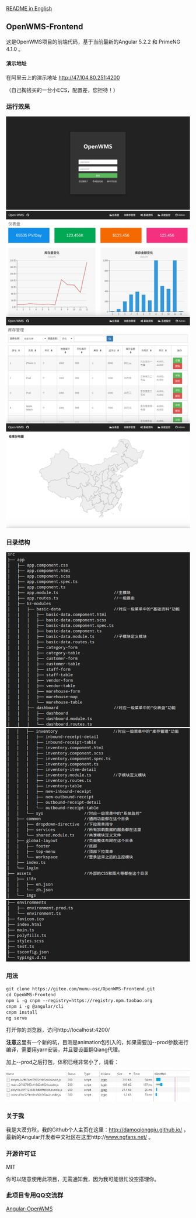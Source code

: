 <a href="./README.md" target="_self">README in English</a>

## OpenWMS-Frontend

这是OpenWMS项目的前端代码，基于当前最新的Angular 5.2.2 和 PrimeNG 4.1.0 。

#### 演示地址

在阿里云上的演示地址 http://47.104.80.251:4200

（自己掏钱买的一台小ECS，配置差，您担待！）

### 运行效果

<img src="./src/assets/imgs/login.png">

<img src="./src/assets/imgs/dashboard.png">

<img src="./src/assets/imgs/inventory.png">

<img src="./src/assets/imgs/map.png">

### 目录结构

<img src="./src/assets/imgs/dir1.png">

<img src="./src/assets/imgs/dir2.png">

<img src="./src/assets/imgs/dir3.png">

### 用法

    git clone https://gitee.com/mumu-osc/OpenWMS-Frontend.git
    cd OpenWMS-Frontend
    npm i -g cnpm --registry=https://registry.npm.taobao.org
    cnpm i -g @angular/cli
    cnpm install
    ng serve

打开你的浏览器，访问http://localhost:4200/

**注意**这里有一个新的坑，目测是animation包引入的，如果需要加--prod参数进行编译，需要用yarn安装，并且要设置翻Qiang代理。

加上--prod之后打包，体积已经非常小了，请看：

<img src="./src/assets/imgs/network.png">

### 关于我

我是大漠穷秋，我的Github个人主页在这里：http://damoqiongqiu.github.io/ ，最新的Angular开发者中文社区在这里http://www.ngfans.net/ 。

### 开源许可证

 MIT

 你可以随意使用此项目，无需通知我，因为我可能很忙没空搭理你。

### 此项目专用QQ交流群

<a target="_blank" href="//shang.qq.com/wpa/qunwpa?idkey=e13f3165eba410049bc7fd145507ddaf15b5d543398cef62471f3922e1611cd1" class="list-group-item"><i class="fa fa-qq" aria-hidden="true"></i> Angular-OpenWMS</a>
